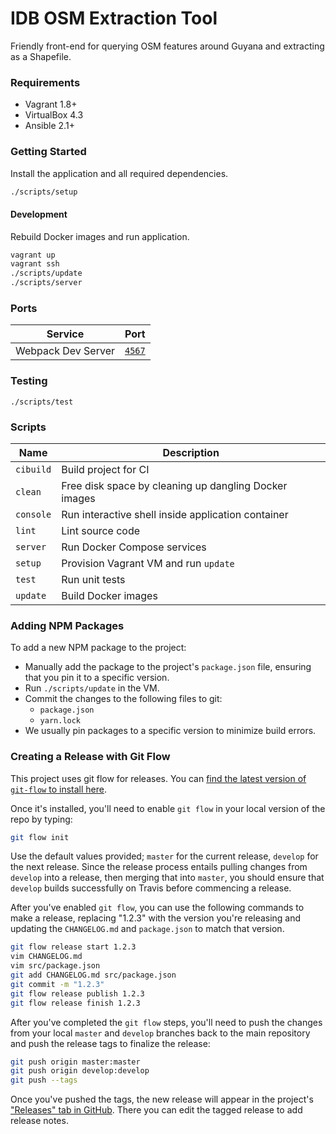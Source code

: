 # IDB OSM Extraction Tool

Friendly front-end for querying OSM features around Guyana and extracting as a Shapefile.

### Requirements

* Vagrant 1.8+
* VirtualBox 4.3
* Ansible 2.1+

### Getting Started

Install the application and all required dependencies.

```sh
./scripts/setup
```

#### Development

Rebuild Docker images and run application.

```sh
vagrant up
vagrant ssh
./scripts/update
./scripts/server
```

### Ports

| Service            | Port                            |
| ------------------ | ------------------------------- |
| Webpack Dev Server | [`4567`](http://localhost:4567) |

### Testing

```
./scripts/test
```

### Scripts

| Name           | Description                                                   |
| -------------- | ------------------------------------------------------------- |
| `cibuild`      | Build project for CI                                          |
| `clean`        | Free disk space by cleaning up dangling Docker images         |
| `console`      | Run interactive shell inside application container            |
| `lint`         | Lint source code                                              |
| `server`       | Run Docker Compose services                                   |
| `setup`        | Provision Vagrant VM and run `update`                         |
| `test`         | Run unit tests                                                |
| `update`       | Build Docker images                                           |

### Adding NPM Packages

To add a new NPM package to the project:

- Manually add the package to the project's `package.json` file, ensuring that you
pin it to a specific version.
- Run `./scripts/update` in the VM.
- Commit the changes to the following files to git:
    - `package.json`
    - `yarn.lock`
- We usually pin packages to a specific version to minimize build errors.

### Creating a Release with Git Flow

This project uses git flow for releases. You can [find the latest version of
`git-flow` to install here](https://github.com/petervanderdoes/gitflow-avh).

Once it's installed, you'll need to enable `git flow` in your local version of
the repo by typing:

```sh
git flow init
```

Use the default values provided; `master` for the current release, `develop` for
the next release. Since the release process entails pulling changes from
`develop` into a release, then merging that into `master`, you should ensure
that `develop` builds successfully on Travis before commencing a release.

After you've enabled `git flow`, you can use the following commands to make a
release, replacing "1.2.3" with the version you're releasing and updating the
`CHANGELOG.md` and `package.json` to match that version.

```sh
git flow release start 1.2.3
vim CHANGELOG.md
vim src/package.json
git add CHANGELOG.md src/package.json
git commit -m "1.2.3"
git flow release publish 1.2.3
git flow release finish 1.2.3
```

After you've completed the `git flow` steps, you'll need to push the changes
from your local `master` and `develop` branches back to the main repository and
push the release tags to finalize the release:

```sh
git push origin master:master
git push origin develop:develop
git push --tags
```

Once you've pushed the tags, the new release will appear in the project's
["Releases" tab in GitHub](https://github.com/azavea/idb-osm-extraction-tool/releases).
There you can edit the tagged release to add release notes.
